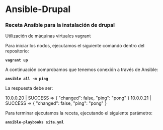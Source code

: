<h1>Ansible-Drupal</h1>

<h3>Receta Ansible para la instalación de drupal</h3>

Utilización de máquinas virtuales vagrant

Para iniciar los nodos, ejecutamos el siguiente comando dentro del repositorio:

<strong>``vagrant up``</strong>

A continuación comprobamos que tenemos conexión a través de Ansible:

<strong>``ansible all -m ping``</strong>

La respuesta debe ser:

10.0.0.20 | SUCCESS => {
    "changed": false, 
    "ping": "pong"
}
10.0.0.21 | SUCCESS => {
    "changed": false, 
    "ping": "pong"
}


Para terminar ejecutamos la receta, ejecutando el siguiente parámetro:

<strong>``ansible-playbooks site.yml``</strong>
